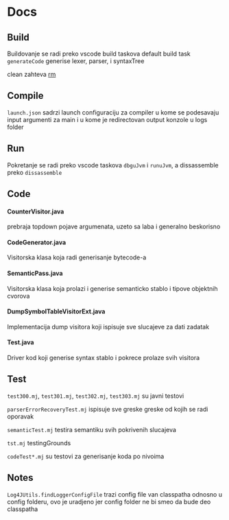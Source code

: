 # Docs
## Build
Buildovanje se radi preko vscode build taskova
default build task `generateCode` generise lexer, parser, i syntaxTree

clean zahteva [rm](https://gcc.gnu.org/ "GNU Home")

## Compile
`launch.json` sadrzi launch configuraciju za compiler u kome se podesavaju input argumenti za main i u kome je redirectovan output konzole u logs folder

## Run
Pokretanje se radi preko vscode taskova `dbguJvm` i `runuJvm`, a dissassemble preko `dissassemble`


## Code

#### CounterVisitor.java
prebraja topdown pojave argumenata, uzeto sa laba i generalno beskorisno
#### CodeGenerator.java
Visitorska klasa koja radi generisanje bytecode-a
#### SemanticPass.java
Visitorska klasa koja prolazi i generise semanticko stablo i tipove objektnih cvorova
#### DumpSymbolTableVisitorExt.java
Implementacija dump visitora koji ispisuje sve slucajeve za dati zadatak
#### Test.java
Driver kod koji generise syntax stablo i pokrece prolaze svih visitora
## Test
`test300.mj`, `test301.mj`, `test302.mj`, `test303.mj` su javni testovi

`parserErrorRecoveryTest.mj` ispisuje sve greske greske od kojih se radi oporavak

`semanticTest.mj` testira semantiku svih pokrivenih slucajeva

`tst.mj` testingGrounds 

`codeTest*.mj` su testovi za generisanje koda po nivoima
## Notes
`Log4JUtils.findLoggerConfigFile` trazi config file van classpatha odnosno u config folderu, ovo je uradjeno jer config folder ne bi smeo da bude deo classpatha
